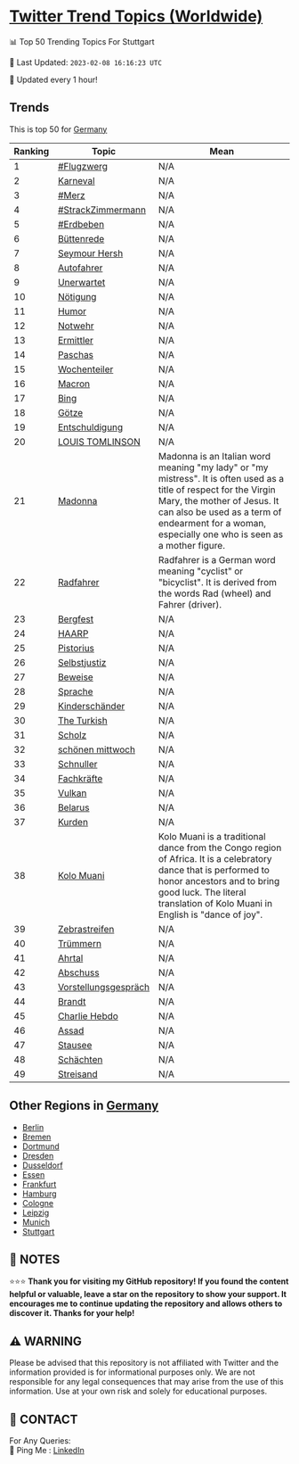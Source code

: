 [Twitter Trend Topics (Worldwide)](https://github.com/ErcinDedeoglu/Twitter-Trend-Topics)
==========


📊 Top 50 Trending Topics For Stuttgart

📆 Last Updated: `2023-02-08 16:16:23 UTC`

🔧 Updated every 1 hour!


## Trends

This is top 50 for [Germany](</Germany>)

| Ranking | Topic | Mean |
| ------- | ------------ | ------------ |
| 1 | [#Flugzwerg](http://twitter.com/search?q=%23Flugzwerg) | N/A |
| 2 | [Karneval](http://twitter.com/search?q=Karneval) | N/A |
| 3 | [#Merz](http://twitter.com/search?q=%23Merz) | N/A |
| 4 | [#StrackZimmermann](http://twitter.com/search?q=%23StrackZimmermann) | N/A |
| 5 | [#Erdbeben](http://twitter.com/search?q=%23Erdbeben) | N/A |
| 6 | [Büttenrede](http://twitter.com/search?q=B%c3%bcttenrede) | N/A |
| 7 | [Seymour Hersh](http://twitter.com/search?q=Seymour+Hersh) | N/A |
| 8 | [Autofahrer](http://twitter.com/search?q=Autofahrer) | N/A |
| 9 | [Unerwartet](http://twitter.com/search?q=Unerwartet) | N/A |
| 10 | [Nötigung](http://twitter.com/search?q=N%c3%b6tigung) | N/A |
| 11 | [Humor](http://twitter.com/search?q=Humor) | N/A |
| 12 | [Notwehr](http://twitter.com/search?q=Notwehr) | N/A |
| 13 | [Ermittler](http://twitter.com/search?q=Ermittler) | N/A |
| 14 | [Paschas](http://twitter.com/search?q=Paschas) | N/A |
| 15 | [Wochenteiler](http://twitter.com/search?q=Wochenteiler) | N/A |
| 16 | [Macron](http://twitter.com/search?q=Macron) | N/A |
| 17 | [Bing](http://twitter.com/search?q=Bing) | N/A |
| 18 | [Götze](http://twitter.com/search?q=G%c3%b6tze) | N/A |
| 19 | [Entschuldigung](http://twitter.com/search?q=Entschuldigung) | N/A |
| 20 | [LOUIS TOMLINSON](http://twitter.com/search?q=LOUIS+TOMLINSON) | N/A |
| 21 | [Madonna](http://twitter.com/search?q=Madonna) | Madonna is an Italian word meaning "my lady" or "my mistress". It is often used as a title of respect for the Virgin Mary, the mother of Jesus. It can also be used as a term of endearment for a woman, especially one who is seen as a mother figure. |
| 22 | [Radfahrer](http://twitter.com/search?q=Radfahrer) | Radfahrer is a German word meaning "cyclist" or "bicyclist". It is derived from the words Rad (wheel) and Fahrer (driver). |
| 23 | [Bergfest](http://twitter.com/search?q=Bergfest) | N/A |
| 24 | [HAARP](http://twitter.com/search?q=HAARP) | N/A |
| 25 | [Pistorius](http://twitter.com/search?q=Pistorius) | N/A |
| 26 | [Selbstjustiz](http://twitter.com/search?q=Selbstjustiz) | N/A |
| 27 | [Beweise](http://twitter.com/search?q=Beweise) | N/A |
| 28 | [Sprache](http://twitter.com/search?q=Sprache) | N/A |
| 29 | [Kinderschänder](http://twitter.com/search?q=Kindersch%c3%a4nder) | N/A |
| 30 | [The Turkish](http://twitter.com/search?q=The+Turkish) | N/A |
| 31 | [Scholz](http://twitter.com/search?q=Scholz) | N/A |
| 32 | [schönen mittwoch](http://twitter.com/search?q=sch%c3%b6nen+mittwoch) | N/A |
| 33 | [Schnuller](http://twitter.com/search?q=Schnuller) | N/A |
| 34 | [Fachkräfte](http://twitter.com/search?q=Fachkr%c3%a4fte) | N/A |
| 35 | [Vulkan](http://twitter.com/search?q=Vulkan) | N/A |
| 36 | [Belarus](http://twitter.com/search?q=Belarus) | N/A |
| 37 | [Kurden](http://twitter.com/search?q=Kurden) | N/A |
| 38 | [Kolo Muani](http://twitter.com/search?q=Kolo+Muani) | Kolo Muani is a traditional dance from the Congo region of Africa. It is a celebratory dance that is performed to honor ancestors and to bring good luck. The literal translation of Kolo Muani in English is "dance of joy". |
| 39 | [Zebrastreifen](http://twitter.com/search?q=Zebrastreifen) | N/A |
| 40 | [Trümmern](http://twitter.com/search?q=Tr%c3%bcmmern) | N/A |
| 41 | [Ahrtal](http://twitter.com/search?q=Ahrtal) | N/A |
| 42 | [Abschuss](http://twitter.com/search?q=Abschuss) | N/A |
| 43 | [Vorstellungsgespräch](http://twitter.com/search?q=Vorstellungsgespr%c3%a4ch) | N/A |
| 44 | [Brandt](http://twitter.com/search?q=Brandt) | N/A |
| 45 | [Charlie Hebdo](http://twitter.com/search?q=Charlie+Hebdo) | N/A |
| 46 | [Assad](http://twitter.com/search?q=Assad) | N/A |
| 47 | [Stausee](http://twitter.com/search?q=Stausee) | N/A |
| 48 | [Schächten](http://twitter.com/search?q=Sch%c3%a4chten) | N/A |
| 49 | [Streisand](http://twitter.com/search?q=Streisand) | N/A |



## Other Regions in [Germany](</Germany>)

* [Berlin](</Germany/Berlin.md>)
* [Bremen](</Germany/Bremen.md>)
* [Dortmund](</Germany/Dortmund.md>)
* [Dresden](</Germany/Dresden.md>)
* [Dusseldorf](</Germany/Dusseldorf.md>)
* [Essen](</Germany/Essen.md>)
* [Frankfurt](</Germany/Frankfurt.md>)
* [Hamburg](</Germany/Hamburg.md>)
* [Cologne](</Germany/Cologne.md>)
* [Leipzig](</Germany/Leipzig.md>)
* [Munich](</Germany/Munich.md>)
* [Stuttgart](</Germany/Stuttgart.md>)



## 📝 NOTES

⭐⭐⭐ **Thank you for visiting my GitHub repository! If you found the content helpful or valuable, leave a star on the repository to show your support. It encourages me to continue updating the repository and allows others to discover it. Thanks for your help!**


## ⚠️ WARNING

Please be advised that this repository is not affiliated with Twitter and the information provided is for informational purposes only. We are not responsible for any legal consequences that may arise from the use of this information. Use at your own risk and solely for educational purposes.


## 📨 CONTACT

 For Any Queries:  
            🏓 Ping Me : [LinkedIn](https://www.linkedin.com/in/ercindedeoglu/)

